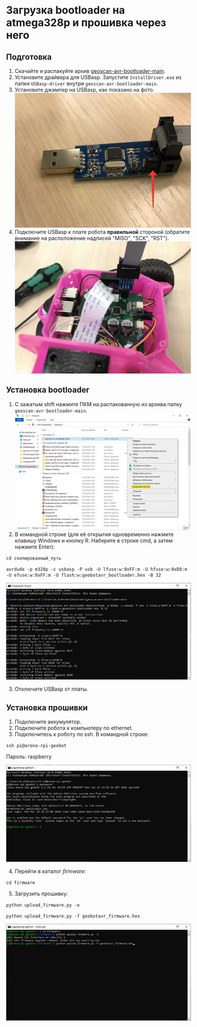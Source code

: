 # Загрузка bootloader на atmega328p и прошивка через него
## Подготовка
1. Скачайте и распакуйте архив [geoscan-avr-bootloader-main](https://github.com/vov4k/geoscan-avr-bootloader/archive/refs/heads/main.zip). 
1. Установите драйвера для USBasp. Запустите `InstallDriver.exe` из папки `USBasp-driver` внутри `geoscan-avr-bootloader-main`.
2. Установите джампер на USBasp, как показано на фото.
![jumper.jpeg](img%2Fjumper.jpeg)
3. Подключите USBasp к плате робота **правильной** стороной (обратите внимание на расположение надписей "MISO", "SCK", "RST").
![connection.jpeg](img%2Fconnection.jpeg)

## Установка bootloader
1. С зажатым shift нажмите ПКМ на распакованную из архива папку `geoscan-avr-bootloader-main`.
![file_path.jpeg](img%2Ffile_path.jpeg)
2. В командной строке (для её открытия одновременно нажмите клавишу Windows и кнопку R. Наберите в строке cmd, а затем нажмите Enter): 

```
cd скопированный_путь
```
```
avrdude -p m328p -c usbasp -P usb -U lfuse:w:0xFF:m -U hfuse:w:0xD8:m -U efuse:w:0xFF:m -U flash:w:geobotavr_bootloader.hex -B 32
```

![cmd_avrdude.jpeg](img%2Fcmd_avrdude.jpeg)

3. Отключите USBasp от платы.

## Установка прошивки

1. Подключите аккумулятор.
2. Подключите робота к компьютеру по ethernet.
3. Подключитесь к роботу по ssh. В командной строке:
```
ssh pi@arena-rpi-geobot
```
Пароль: raspberry

![ssh_first.jpeg](img%2Fssh_first.jpeg)

4. Перейти в каталог _firmware_:
```
cd firmware
```
5. Загрузить прошивку:

```
python upload_firmware.py -e
```
```
python upload_firmware.py -f geobotavr_firmware.hex
```
![ssh_second.jpeg](img%2Fssh_second.jpeg)

